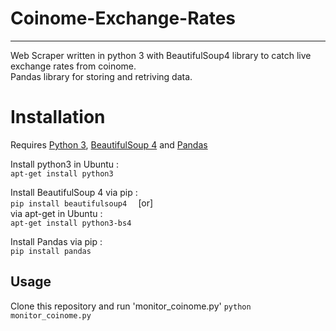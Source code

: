 # Coinome-Exchange-Rates
---
Web Scraper written in python 3 with BeautifulSoup4 library to catch live exchange rates from coinome.  
Pandas library for storing and retriving data.

# Installation  
Requires [Python 3](https://www.python.org/downloads/), [BeautifulSoup 4](https://www.crummy.com/software/BeautifulSoup/bs4/doc/#installing-beautiful-soup) and [Pandas](https://pandas.pydata.org/pandas-docs/stable/install.html#installing-from-pypi)  

Install python3 in Ubuntu :  
`
	apt-get install python3  
`

Install BeautifulSoup 4 via pip :  
`
	pip install beautifulsoup4  
`
[or]  
via apt-get in Ubuntu :  
`
	apt-get	install python3-bs4  
`

Install Pandas via pip :  
`
	pip install pandas  
`

## Usage
Clone this repository and run 'monitor_coinome.py'
`
	python monitor_coinome.py
`
